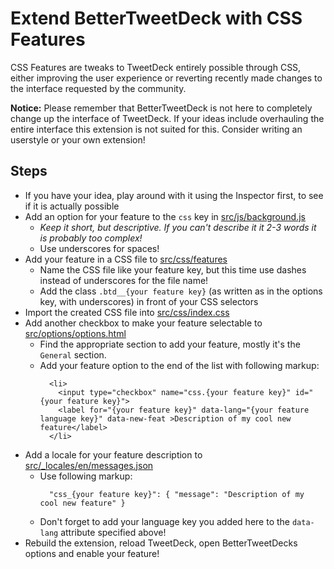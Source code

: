 # Extend BetterTweetDeck with CSS Features

CSS Features are tweaks to TweetDeck entirely possible through CSS, either improving the user experience or reverting
recently made changes to the interface requested by the community.

**Notice:** Please remember that BetterTweetDeck is not here to completely change up the interface of TweetDeck. If your
ideas include overhauling the entire interface this extension is not suited for this. Consider writing an userstyle or
your own extension!

## Steps

* If you have your idea, play around with it using the Inspector first, to see if it is actually possible
* Add an option for your feature to the `css` key in [src/js/background.js](https://github.com/eramdam/BetterTweetDeck/blob/master/src/js/background.js)
  * _Keep it short, but descriptive. If you can't describe it it 2-3 words it is probably too complex!_
  * Use underscores for spaces!
* Add your feature in a CSS file to [src/css/features](https://github.com/eramdam/BetterTweetDeck/blob/master/src/css/features)
  * Name the CSS file like your feature key, but this time use dashes instead of underscores for the file name!
  * Add the class `.btd__{your feature key}` (as written as in the options key, with underscores) in front of your CSS selectors
* Import the created CSS file into [src/css/index.css](https://github.com/eramdam/BetterTweetDeck/blob/master/src/css/index.css)
* Add another checkbox to make your feature selectable to [src/options/options.html](https://github.com/eramdam/BetterTweetDeck/blob/master/src/options/options.html)
  * Find the appropriate section to add your feature, mostly it's the `General` section.
  * Add your feature option to the end of the list with following markup:
    ```
      <li>
        <input type="checkbox" name="css.{your feature key}" id="{your feature key}">
        <label for="{your feature key}" data-lang="{your feature language key}" data-new-feat >Description of my cool new feature</label>
      </li>
    ```
* Add a locale for your feature description to [src/\_locales/en/messages.json](https://github.com/eramdam/BetterTweetDeck/blob/master/src/_locales/en/messages.json)
  * Use following markup:
    ```
      "css_{your feature key}": { "message": "Description of my cool new feature" }
    ```
  * Don't forget to add your language key you added here to the `data-lang` attribute specified above!
* Rebuild the extension, reload TweetDeck, open BetterTweetDecks options and enable your feature!
